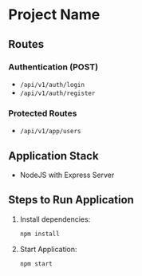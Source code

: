 # Project Name

## Routes

### Authentication (POST)
- `/api/v1/auth/login`
- `/api/v1/auth/register`

### Protected Routes
- `/api/v1/app/users`

## Application Stack
- NodeJS with Express Server

## Steps to Run Application
1. Install dependencies:
   ```bash
   npm install

2. Start Application:
   ```bash
   npm start

